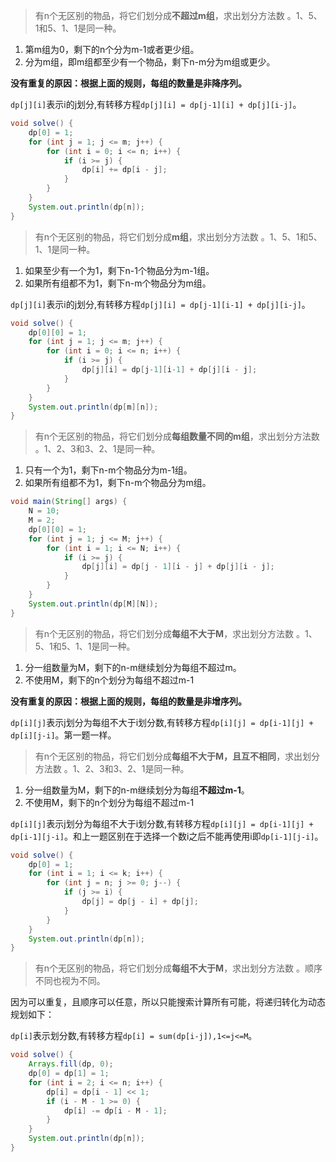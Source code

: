> 有n个无区别的物品，将它们划分成**不超过m组**，求出划分方法数 。1、5、1和5、1、1是同一种。

1. 第m组为0，剩下的n个分为m-1或者更少组。
2. 分为m组，即m组都至少有一个物品，剩下n-m分为m组或更少。

**没有重复的原因：根据上面的规则，每组的数量是非降序列。**

`dp[j][i]`表示i的j划分,有转移方程`dp[j][i] = dp[j-1][i] + dp[j][i-j]`。

```java
void solve() {
    dp[0] = 1;
    for (int j = 1; j <= m; j++) {
        for (int i = 0; i <= n; i++) {
            if (i >= j) {
                dp[i] += dp[i - j];
            }
        }
    }
    System.out.println(dp[n]);
}
```

> 有n个无区别的物品，将它们划分成**m组**，求出划分方法数 。1、5、1和5、1、1是同一种。

1. 如果至少有一个为1，剩下n-1个物品分为m-1组。
2. 如果所有组都不为1，剩下n-m个物品分为m组。

`dp[j][i]`表示i的j划分,有转移方程`dp[j][i] = dp[j-1][i-1] + dp[j][i-j]`。

```java
void solve() {
    dp[0][0] = 1;
    for (int j = 1; j <= m; j++) {
        for (int i = 0; i <= n; i++) {
            if (i >= j) {
                dp[j][i] = dp[j-1][i-1] + dp[j][i - j];
            }
        }
    }
    System.out.println(dp[m][n]);
}
```

> 有n个无区别的物品，将它们划分成**每组数量不同的m组**，求出划分方法数 。1、2、3和3、2、1是同一种。

1. 只有一个为1，剩下n-m个物品分为m-1组。
2. 如果所有组都不为1，剩下n-m个物品分为m组。


```java
void main(String[] args) {
    N = 10;
    M = 2;
    dp[0][0] = 1;
    for (int j = 1; j <= M; j++) {
        for (int i = 1; i <= N; i++) {
            if (i >= j) {
                dp[j][i] = dp[j - 1][i - j] + dp[j][i - j];
            }
        }
    }
    System.out.println(dp[M][N]);
}
```

> 有n个无区别的物品，将它们划分成**每组不大于M**，求出划分方法数 。1、5、1和5、1、1是同一种。

1. 分一组数量为M，剩下的n-m继续划分为每组不超过m。
2. 不使用M，剩下的n个划分为每组不超过m-1

**没有重复的原因：根据上面的规则，每组的数量是非增序列。**

`dp[i][j]`表示j划分为每组不大于i划分数,有转移方程`dp[i][j] = dp[i-1][j] + dp[i][j-i]`。第一题一样。

> 有n个无区别的物品，将它们划分成**每组不大于M，且互不相同**，求出划分方法数 。1、2、3和3、2、1是同一种。

1. 分一组数量为M，剩下的n-m继续划分为每组**不超过m-1**。
2. 不使用M，剩下的n个划分为每组不超过m-1

`dp[i][j]`表示j划分为每组不大于i划分数,有转移方程`dp[i][j] = dp[i-1][j] + dp[i-1][j-i]`。和上一题区别在于选择一个数i之后不能再使用i即`dp[i-1][j-i]`。

```java
void solve() {
    dp[0] = 1;
    for (int i = 1; i <= k; i++) {
        for (int j = n; j >= 0; j--) {
            if (j >= i) {
                dp[j] = dp[j - i] + dp[j];
            }
        }
    }
    System.out.println(dp[n]);
}
```

> 有n个无区别的物品，将它们划分成**每组不大于M**，求出划分方法数 。顺序不同也视为不同。

因为可以重复，且顺序可以任意，所以只能搜索计算所有可能，将递归转化为动态规划如下：

`dp[i]`表示划分数,有转移方程`dp[i] = sum(dp[i-j]),1<=j<=M`。

```java
void solve() {
    Arrays.fill(dp, 0);
    dp[0] = dp[1] = 1;
    for (int i = 2; i <= n; i++) {
        dp[i] = dp[i - 1] << 1;
        if (i - M - 1 >= 0) {
            dp[i] -= dp[i - M - 1];
        }
    }
    System.out.println(dp[n]);
}
```



